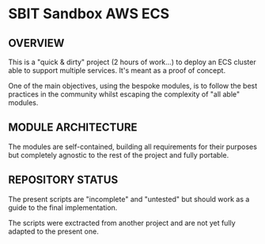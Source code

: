 # SBIT Sandbox AWS ECS

## OVERVIEW

This is a "quick & dirty" project (2 hours of work...) to deploy an ECS cluster able to support multiple services. It's meant as a proof of concept.

One of the main objectives, using the bespoke modules, is to follow the best practices in the community whilst escaping the complexity of "all able" modules.

## MODULE ARCHITECTURE

The modules are self-contained, building all requirements for their purposes but completely agnostic to the rest of the project and fully portable.

## REPOSITORY STATUS

The present scripts are "incomplete" and "untested" but should work as a guide to the final implementation.

The scripts were exctracted from another project and are not yet fully adapted to the present one.
